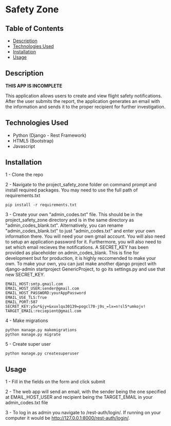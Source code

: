 # Safety Zone

## Table of Contents

* [Description](#description)
* [Technologies Used](#technologies-used)
* [Installation](#installation)
* [Usage](#usage)


## Description

**THIS APP IS INCOMPLETE**

This application allows users to create and view flight safety notifications.
After the user submits the report, the application generates an email with the information and sends it to the proper recipient for further investigation.

## Technologies Used

* Python (Django - Rest Framework)
* HTML5 (Bootstrap)
* Javascript

## Installation

1 - Clone the repo

2 - Navigate to the project_safety_zone folder on command prompt and install required packages. You may need to use the full path of requirements.txt

```
pip install -r requirements.txt

```

3 - Create your own "admin_codes.txt" file. This should be in the project_safety_zone directory and is in the same directory as "admin_codes_blank.txt". Alternatively, you can rename "admin_codes_blank.txt" to just "admin_codes.txt" and enter your own information there. You will need your own gmail account. You will also need to setup an application password for it.
Furthermore, you will also need to set which email recieves the notifications. A SECRET_KEY has been provided as placeholder on admin_codes_blank. This is fine for development but for production, it is highly reccomended to make your own. To make your own, you can just make another django project with django-admin startproject GenericProject, to go its settings.py and use that new SECRET_KEY.

```
EMAIL_HOST:smtp.gmail.com
EMAIL_HOST_USER:sender@gmail.com
EMAIL_HOST_PASSWORD:yourAppPassword
EMAIL_USE_TLS:True
EMAIL_PORT:587
SECRET_KEY:y5u*&jy+&xuxlqu30139=pogcl70-j9s_=lx=n!sl5*umkojv!
TARGET_EMAIL:reciepient@gmail.com
```
4 - Make migrations

```
python manage.py makemigrations
python manage.py migrate
```


5 - Create super user

```
python manage.py createsuperuser
```

## Usage

1 - Fill in the fields on the form and click submit

2 - The web app will send an email, with the sender being the one specified at EMAIL_HOST_USER and recipient being the TARGET_EMAIL in your admin_codes.txt file

3 - To log in as admin you navigate to /rest-auth/login/. If running on your computer it would be http://127.0.0.1:8000/rest-auth/login/.
